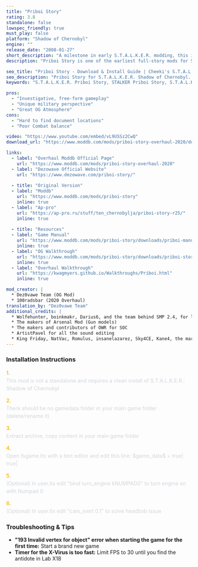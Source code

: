 ```yaml
---
title: "Priboi Story"
rating: 3.8
standalone: false
lowspec_friendly: true
must_play: false
platform: "Shadow of Chernobyl"
engine: ""
release_date: "2008-01-27"
short_description: "A milestone in early S.T.A.L.K.E.R. modding, this is the 2020 Overhaul of the legendary 2008 Priboi Story modification. Bringing a brand new storyline to the game, it's the very first total conversion mod for Shadow Of Chernobyl."
description: "Priboi Story is one of the earliest full-story mods for S.T.A.L.K.E.R.: Shadow of Chernobyl. Originally released in 2008, it was considered a quasi-sequel of the original game at the time, expanding the Zone's narrative with new quests, characters and locations, to the point of influencing later official entries like Call of Pripyat.<br> The 2020 overhaul adds polish, stability, and improved gameplay. Playing as Military Lieutenant Priboi Slipchenko, you'll lead an investigation into the secretive UHSF organization. With free exploration of familiar but modified locations, a brand new plot, transport options, reworked levels, enhanced graphics, updated weapons, new enemies, and improved audio, it's a must-play for veteran players and fans of early S.T.A.L.K.E.R. mods."

seo_title: "Priboi Story - Download & Install Guide | Cheeki's S.T.A.L.K.E.R. Mods Archive"
seo_description: "Priboi Story for S.T.A.L.K.E.R. Shadow of Chernobyl. Complete installation guide, gameplay features, and detailed review on Cheeki's S.T.A.L.K.E.R. Mods Archive"
keywords: "S.T.A.L.K.E.R. Priboi Story, STALKER Priboi Story, S.T.A.L.K.E.R. story mods, STALKER story mods, Shadow of Chernobyl mods, STALKER Shadow of Chernobyl mods, Best STALKER Shadow of Chernobyl mods, best S.T.A.L.K.E.R. mods 2025, best STALKER mods 2025, immersive STALKER mod, best STALKER mod, Cheeki Breeki"

pros:
  - "Investigative, free-form gameplay"
  - "Unique military perspective"
  - "Great OG Atmosphere"
cons:
  - "Hard to find document locations"
  - "Poor Combat balance"

video: "https://www.youtube.com/embed/vL9USSz2CwQ"
download_url: "https://www.moddb.com/mods/priboi-story-overhaul-2020/downloads/priboi-story-overhaul-2020-release-30072021"

links:
  - label: "Overhaul Moddb Official Page"
    url: "https://www.moddb.com/mods/priboi-story-overhaul-2020"
  - label: "Dezowave Official Website"
    url: "https://www.dezowave.com/priboi-story/"
    
  - title: "Original Version"
  - label: "Moddb"
    url: "https://www.moddb.com/mods/priboi-story"
    inline: true
  - label: "Ap-pro"
    url: "https://ap-pro.ru/stuff/ten_chernobylja/priboi-story-r25/"
    inline: true
    
  - title: "Resources"
  - label: "Game Manual"
    url: "https://www.moddb.com/mods/priboi-story/downloads/priboi-manual"
    inline: true
  - label: "OG Walkthrough"
    url: "https://www.moddb.com/mods/priboi-story/downloads/priboi-story-11-walkthru"
    inline: true
  - label: "Overhaul Walkthrough"
    url: "https://kwagmyers.github.io/Walkthroughs/Priboi.html"
    inline: true

mod_creator: |
  * Dez0vawe Team (OG Mod)
  * 100radsbar (2020 Overhaul)
translation_by: "Dez0vawe Team"
additional_credits: |
  * Wolfehunter, boinkmakr, Darius6, and the team behind SMP 2.4, for letting me use the Gun models, and Gun-sounds from SMP2.4.
  * The makers of Arsenal Mod (Gun models)
  * The makers and contributors of OWR for SOC
  * ArtistPavel for all the sound editing
  * King Friday, NatVac, Romulus, insanelazarez, Sky4CE, Kane4, the marked one, EggChen, Meltacs Shaders, Coldsnake, Bamah
---
```


### Installation Instructions

<div class="space-y-3 mt-4">
  <div class="flex items-start" style="gap: 0.75rem; margin-bottom: 0.75rem;">
    <span style="color: #fbbf24 !important; font-weight: bold; font-size: 0.875rem; flex-shrink: 0; line-height: 1.5; min-width: 1.2rem;">1.</span>
    <div style="flex: 1; line-height: 1.5;">
      <p style="margin: 0; color: #d1d5db;">This mod is not a standalone and requires a clean install of S.T.A.L.K.E.R.: Shadow of Chernobyl</p>
    </div>
  </div>

  <div class="flex items-start" style="gap: 0.75rem; margin-bottom: 0.75rem;">
    <span style="color: #fbbf24 !important; font-weight: bold; font-size: 0.875rem; flex-shrink: 0; line-height: 1.5; min-width: 1.2rem;">2.</span>
    <div style="flex: 1; line-height: 1.5;">
      <p style="margin: 0; color: #d1d5db;">There should be no gamedata folder in your main game folder (delete/rename it)</p>
    </div>
  </div>

  <div class="flex items-start" style="gap: 0.75rem; margin-bottom: 0.75rem;">
    <span style="color: #fbbf24 !important; font-weight: bold; font-size: 0.875rem; flex-shrink: 0; line-height: 1.5; min-width: 1.2rem;">3.</span>
    <div style="flex: 1; line-height: 1.5;">
      <p style="margin: 0; color: #d1d5db;">Extract archive, copy content in your main game folder</p>
    </div>
  </div>

  <div class="flex items-start" style="gap: 0.75rem; margin-bottom: 0.75rem;">
    <span style="color: #fbbf24 !important; font-weight: bold; font-size: 0.875rem; flex-shrink: 0; line-height: 1.5; min-width: 1.2rem;">4.</span>
    <div style="flex: 1; line-height: 1.5;">
      <p style="margin: 0; color: #d1d5db;">Open fsgame.ltx with a text editor and edit this line: $game_data$ = true| true|</p>
    </div>
  </div>

  <div class="flex items-start" style="gap: 0.75rem; margin-bottom: 0.75rem;">
    <span style="color: #fbbf24 !important; font-weight: bold; font-size: 0.875rem; flex-shrink: 0; line-height: 1.5; min-width: 1.2rem;">5.</span>
    <div style="flex: 1; line-height: 1.5;">
      <p style="margin: 0; color: #d1d5db;">(Optional) In user.ltx edit "bind turn_engine kNUMPAD0" to turn engine on with Numpad 0</p>
    </div>
  </div>

  <div class="flex items-start" style="gap: 0.75rem; margin-bottom: 0;">
    <span style="color: #fbbf24 !important; font-weight: bold; font-size: 0.875rem; flex-shrink: 0; line-height: 1.5; min-width: 1.2rem;">6.</span>
    <div style="flex: 1; line-height: 1.5;">
      <p style="margin: 0; color: #d1d5db;">(Optional) In user.ltx edit "cam_inert 0.1" to solve headbob issue</p>
    </div>
  </div>
</div>

### Troubleshooting & Tips

- **"193 Invalid vertex for object" error when starting the game for the first time:** Start a brand new game
- **Timer for the X-Virus is too fast:** Limit FPS to 30 until you find the antidote in Lab X18
